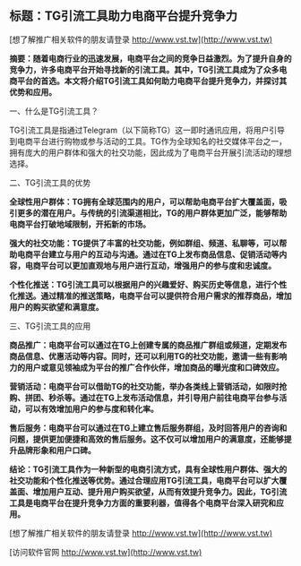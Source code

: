 ## **标题：TG引流工具助力电商平台提升竞争力**

[想了解推广相关软件的朋友请登录 http://www.vst.tw](http://www.vst.tw)

**摘要：随着电商行业的迅速发展，电商平台之间的竞争日益激烈。为了提升自身的竞争力，许多电商平台开始寻找新的引流工具。其中，TG引流工具成为了众多电商平台的首选。本文将介绍TG引流工具如何助力电商平台提升竞争力，并探讨其优势和应用。**

一、什么是TG引流工具？

TG引流工具是指通过Telegram（以下简称TG）这一即时通讯应用，将用户引导到电商平台进行购物或参与活动的工具。TG作为全球知名的社交媒体平台之一，拥有庞大的用户群体和强大的社交功能，因此成为了电商平台开展引流活动的理想选择。

二、TG引流工具的优势

**全球性用户群体：TG拥有全球范围内的用户，可以帮助电商平台扩大覆盖面，吸引更多的潜在用户。与传统的引流渠道相比，TG的用户群体更加广泛，能够帮助电商平台打破地域限制，开拓新的市场。**

**强大的社交功能：TG提供了丰富的社交功能，例如群组、频道、私聊等，可以帮助电商平台建立与用户的互动与沟通。通过在TG上发布商品信息、促销活动等内容，电商平台可以更加直观地与用户进行互动，增强用户的参与度和忠诚度。**

**个性化推送：TG引流工具可以根据用户的兴趣爱好、购买历史等信息，进行个性化推送。通过精准的推送策略，电商平台可以提供符合用户需求的推荐商品，增加用户的购买欲望和满意度。**

三、TG引流工具的应用

**商品推广：电商平台可以通过在TG上创建专属的商品推广群组或频道，定期发布商品信息、优惠活动等内容。同时，还可以利用TG的社交功能，邀请一些有影响力的用户或意见领袖成为平台的推广合作伙伴，增加商品的曝光度和口碑效应。**

**营销活动：电商平台可以借助TG的社交功能，举办各类线上营销活动，如限时抢购、拼团、秒杀等。通过在TG上发布活动信息，并引导用户前往电商平台参与活动，可以有效增加用户的参与度和转化率。**

**售后服务：电商平台可以通过在TG上建立售后服务群组，及时回答用户的咨询和问题，提供更加便捷和高效的售后服务。这不仅可以增加用户的满意度，还能够提升品牌形象和用户口碑。**

**结论：TG引流工具作为一种新型的电商引流方式，具有全球性用户群体、强大的社交功能和个性化推送等优势。通过合理应用TG引流工具，电商平台可以扩大覆盖面、增加用户互动、提升用户购买欲望，从而有效提升竞争力。因此，TG引流工具是电商平台在提升竞争力方面的重要利器，值得各个电商平台深入研究和应用。**

[想了解推广相关软件的朋友请登录 http://www.vst.tw](http://www.vst.tw)


[访问软件官网 http://www.vst.tw](http://www.vst.tw)

